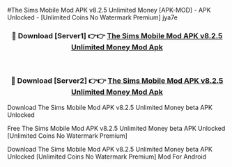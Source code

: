 #The Sims Mobile Mod APK v8.2.5 Unlimited Money [APK-MOD] - APK Unlocked - [Unlimited Coins No Watermark Premium] jya7e



<div align="center">

<h3>🔴 Download [Server1] 👉👉 <a href="https://momento.my/?title=The_Sims_Mobile_Mod_APK_v8.2.5_Unlimited_Money">The Sims Mobile Mod APK v8.2.5 Unlimited Money Mod Apk</a></h3><br>

<h3>🔴 Download [Server2] 👉👉 <a href="https://momento.my/?title=The_Sims_Mobile_Mod_APK_v8.2.5_Unlimited_Money">The Sims Mobile Mod APK v8.2.5 Unlimited Money Mod Apk</a></h3>
</div>



Download The Sims Mobile Mod APK v8.2.5 Unlimited Money beta APK Unlocked

Free The Sims Mobile Mod APK v8.2.5 Unlimited Money beta APK Unlocked [Unlimited Coins No Watermark Premium]

Download The Sims Mobile Mod APK v8.2.5 Unlimited Money beta APK Unlocked [Unlimited Coins No Watermark Premium] Mod For Android
